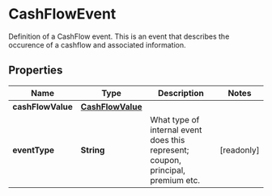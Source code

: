 

# CashFlowEvent

Definition of a CashFlow event.  This is an event that describes the occurence of a cashflow and associated information.

## Properties

| Name | Type | Description | Notes |
|------------ | ------------- | ------------- | -------------|
|**cashFlowValue** | [**CashFlowValue**](CashFlowValue.md) |  |  |
|**eventType** | **String** | What type of internal event does this represent; coupon, principal, premium etc. |  [readonly] |



